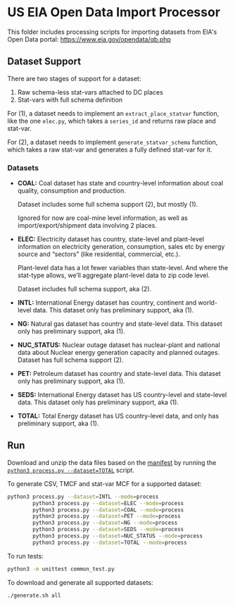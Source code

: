 
# US EIA Open Data Import Processor

This folder includes processing scripts for importing datasets from EIA's Open
Data portal: https://www.eia.gov/opendata/qb.php

## Dataset Support

There are two stages of support for a dataset:
1. Raw schema-less stat-vars attached to DC places
2. Stat-vars with full schema definition

For (1), a dataset needs to implement an `extract_place_statvar` function, like
the one `elec.py`, which takes a `series_id` and returns raw place and stat-var.

For (2), a dataset needs to implement `generate_statvar_schema` function, which
takes a raw stat-var and generates a fully defined stat-var for it.

### Datasets

* **COAL:** Coal dataset has state and country-level information about coal
  quality, consumption and production.

  Dataset includes some full schema support (2), but mostly (1).

  Ignored for now are coal-mine level information, as well as
  import/export/shipment data involving 2 places.

* **ELEC:** Electricity dataset has country, state-level and plant-level
  information on electricity generation, consumption, sales etc by energy source
  and “sectors” (like residential, commercial, etc.).

  Plant-level data has a lot fewer variables than state-level. And where the
  stat-type allows, we’ll aggregate plant-level data to zip code level.

  Dataset includes full schema support, aka (2).

* **INTL:** International Energy dataset has country, continent and world-level
  data. This dataset only has preliminary support, aka (1).

* **NG:** Natural gas dataset has country and state-level data. This dataset
  only has preliminary support, aka (1).

* **NUC_STATUS:** Nuclear outage dataset has nuclear-plant and national data about
  Nuclear energy generation capacity and planned outages.  Dataset has full
  schema support (2).

* **PET:** Petroleum dataset has country and state-level data. This dataset only
  has preliminary support, aka (1).

* **SEDS:** International Energy dataset has US country-level and state-level
  data. This dataset only has preliminary support, aka (1).

* **TOTAL:** Total Energy dataset has US country-level data, and only has
  preliminary support, aka (1).

## Run

Download and unzip the data files based on the
[manifest](https://api.eia.gov/bulk/manifest.txt) by running the
[`python3 process.py --dataset=TOTAL`](https://github.com/datacommonsorg/data/blob/master/scripts/us_eia/opendata/process.py)
script.

To generate CSV, TMCF and stat-var MCF for a supported dataset:

```bash
python3 process.py --dataset=INTL --mode=process
        python3 process.py --dataset=ELEC --mode=process
        python3 process.py --dataset=COAL --mode=process
        python3 process.py --dataset=PET --mode=process
        python3 process.py --dataset=NG --mode=process
        python3 process.py --dataset=SEDS --mode=process
        python3 process.py --dataset=NUC_STATUS --mode=process
        python3 process.py --dataset=TOTAL --mode=process
```


To run tests:

```bash
python3 -m unittest common_test.py
```

To download and generate all supported datasets:

```bash
./generate.sh all
```
